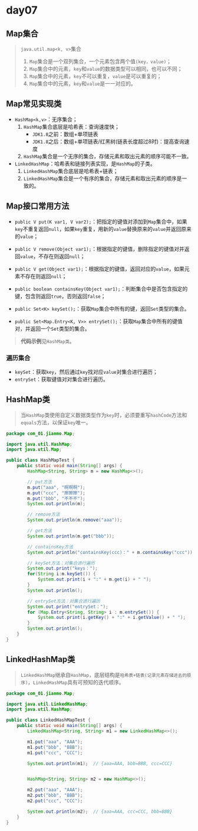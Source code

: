 # day07

## Map集合

> `java.util.map<k, v>`集合
>
> 1. `Map`集合是一个双列集合，一个元素包含两个值`(key，value)`；
> 2. `Map`集合中的元素，`key`和`value`的数据类型可以相同，也可以不同；
> 3. `Map`集合中的元素，`key`不可以重复，`value`是可以重复的；
> 4. `Map`集合中的元素，`key`和`value`是一一对应的。

## Map常见实现类

* `HashMap<k,v>`：无序集合；
  1. `HashMap`集合底层是哈希表：查询速度快；
     * `JDK1.8`之前：数组+单项链表
     * `JDK1.8`之后：数组+单项链表/红黑树(链表长度超过8时)：提高查询速度
  2. `HashMap`集合是一个无序的集合，存储元素和取出元素的顺序可能不一致。
* `LinkedHashMap`：哈希表和链接列表实现，是`HashMap`的子类。
  1. `LinkedHashMap`集合底层是哈希表+链表；
  2. `LinkedHashMap`集合是一个有序的集合，存储元素和取出元素的顺序是一致的。

## Map接口常用方法

* `public V put(K var1, V var2);`：把指定的键值对添加到`Map`集合中，如果`key`不重复返回`null`，如果`key`重复，用新的`value`替换原来的`value`并返回原来的`value`；

* `public V remove(Object var1);`：根据指定的键值，删除指定的键值对并返回`value`，不存在则返回`null`；

* `public V get(Object var1);`：根据指定的键值，返回对应的`value`，如果元素不存在则返回`null`；

* `public boolean containsKey(Object var1);`：判断集合中是否包含指定的键，包含则返回`true`，否则返回`false`；

* `public Set<K> keySet();`：获取`Map`集合中所有的键，返回`Set`类型的集合。

* `public Set<Map.Entry<K, V>> entrySet();`：获取`Map`集合中所有的键值对，并返回一个`Set`类型的集合。

> **代码示例**见`HashMap类`。

### 遍历集合

* `keySet`：获取`key`，然后通过`key`找对应`value`对集合进行遍历；
* `entrySet`：获取键值对对集合进行遍历。

## HashMap类

> 当`HashMap`类使用自定义数据类型作为`key`时，必须要重写`hashCode`方法和`equals`方法，以保证`key`唯一。

```java
package com_01.jianmo.Map;

import java.util.HashMap;
import java.util.Map;

public class HashMapTest {
    public static void main(String[] args) {
        HashMap<String, String> m = new HashMap<>();

        // put方法
        m.put("aaa", "啊啊啊");
        m.put("ccc", "擦擦擦");
        m.put("bbb", "不不不");
        System.out.println(m);

        // remove方法
        System.out.println(m.remove("aaa"));

        // get方法
        System.out.println(m.get("bbb"));

        // containsKey方法
        System.out.println("containsKey(ccc)：" + m.containsKey("ccc"));

        // keySet方法：对集合进行遍历
        System.out.print("keys：");
        for(String i:m.keySet()) {
            System.out.print(i + ":" + m.get(i) + " ");
        }
        System.out.println();

        // entrySet方法：对集合进行遍历
        System.out.print("entrySet：");
        for (Map.Entry<String, String> i : m.entrySet()) {
            System.out.print(i.getKey() + ":" + i.getValue() + " ");
        }
        System.out.println();
    }
}
```

## LinkedHashMap类

> `LinkedHashMap`继承自`HashMap`，底层结构是`哈希表+链表(记录元素存储进去的顺序)`，`LinkedHashMap`具有可预知的迭代顺序。

```java
package com_01.jianmo.Map;

import java.util.LinkedHashMap;
import java.util.HashMap;

public class LinkedHashMapTest {
	public static void main(String[] args) {
		LinkedHashMap<String, String> m1 = new LinkedHashMap<>();

		m1.put("aaa", "AAA");
		m1.put("bbb", "BBB");
		m1.put("ccc", "CCC");

		System.out.println(m1);  // {aaa=AAA, bbb=BBB, ccc=CCC}


		HashMap<String, String> m2 = new HashMap<>();

		m2.put("aaa", "AAA");
		m2.put("bbb", "BBB");
		m2.put("ccc", "CCC");

		System.out.println(m2);  // {aaa=AAA, ccc=CCC, bbb=BBB}
	}
}
```


